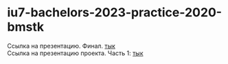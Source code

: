 # iu7-bachelors-2023-practice-2020-bmstk

Ссылка на презентацию. Финал. [тык](https://docs.google.com/presentation/d/e/2PACX-1vRjf_kGkfrsejYJIomZd51vj2RetgyuCPX_va_mIpgzBI7uCEmgKqg71uTZhGI15paDpx-qokLgYhRL/pub?start=false&loop=false&delayms=60000)  
Ссылка на презентацию проекта. Часть 1: [тык](https://docs.google.com/presentation/d/e/2PACX-1vTV9AFCbU-4-gALGaUrVxwfW4QrF3Gi4XEIOTabPkhdXQVgGiqvk5w6R6bZJWAFuzPDbJdUyo52PebD/pub?start=false&loop=false&delayms=60000)
